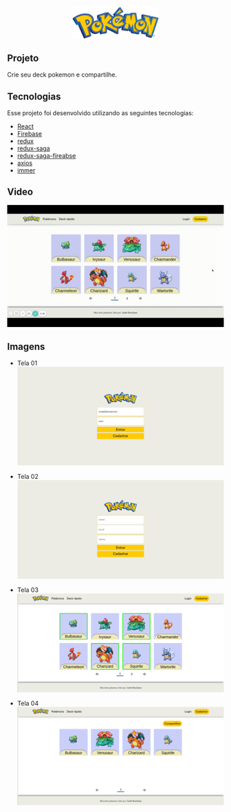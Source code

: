 <div align="center" >
  <img src="./src/assets/logo.png" alt="logo" width="200px" />
</div>

## Projeto

Crie seu deck pokemon e compartilhe.

## Tecnologias

Esse projeto foi desenvolvido utilizando as seguintes tecnologias:

- [React](https://reactjs.org/)
- [Firebase](https://firebase.google.com/?hl=pt-br)
- [redux](https://redux.js.org/)
- [redux-saga](https://redux-saga.js.org/)
- [redux-saga-fireabse](https://redux-saga-firebase.js.org/)
- [axios](https://github.com/axios/axios)
- [immer](https://github.com/immerjs/immer)

## Video

  <img src="./src/demo/demo.gif" alt="Tela inicial"/>

## Imagens

- Tela 01
  <img src="./src/demo/tela03.png" alt="Tela login"/>

- Tela 02
  <img src="./src/demo/tela04.png" alt="Tela de cadastro"/>

- Tela 03
  <img src="./src/demo/tela01.png" alt="Tela inicial"/>

- Tela 04
  <img src="./src/demo/tela02.png" alt="Tela de compartilhamento"/>
